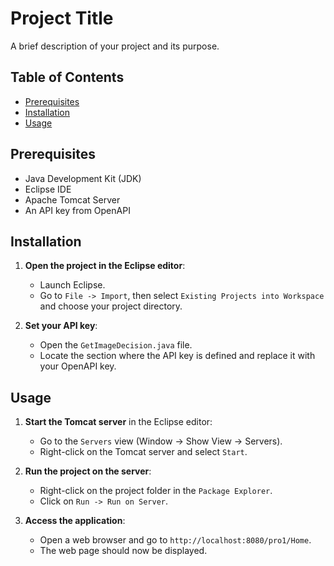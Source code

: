 # Project Title

A brief description of your project and its purpose.

## Table of Contents

- [Prerequisites](#prerequisites)
- [Installation](#installation)
- [Usage](#usage)

## Prerequisites

- Java Development Kit (JDK)
- Eclipse IDE
- Apache Tomcat Server
- An API key from OpenAPI

## Installation

1. **Open the project in the Eclipse editor**:
   - Launch Eclipse.
   - Go to `File -> Import`, then select `Existing Projects into Workspace` and choose your project directory.

2. **Set your API key**:
   - Open the `GetImageDecision.java` file.
   - Locate the section where the API key is defined and replace it with your OpenAPI key.

## Usage

1. **Start the Tomcat server** in the Eclipse editor:
   - Go to the `Servers` view (Window -> Show View -> Servers).
   - Right-click on the Tomcat server and select `Start`.

2. **Run the project on the server**:
   - Right-click on the project folder in the `Package Explorer`.
   - Click on `Run -> Run on Server`.

3. **Access the application**:
   - Open a web browser and go to `http://localhost:8080/pro1/Home`.
   - The web page should now be displayed.


